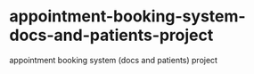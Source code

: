 # appointment-booking-system-docs-and-patients-project
appointment booking system (docs and patients) project

